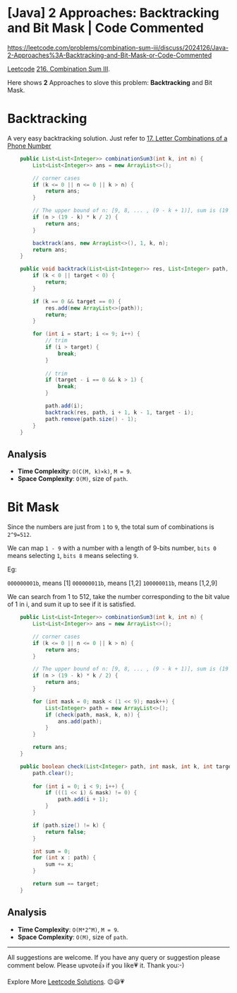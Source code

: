 # [Java] 2 Approaches: Backtracking and Bit Mask | Code Commented 

https://leetcode.com/problems/combination-sum-iii/discuss/2024126/Java-2-Approaches%3A-Backtracking-and-Bit-Mask-or-Code-Commented

[Leetcode](https://leetcode.com/) [216. Combination Sum III](https://leetcode.com/problems/combination-sum-iii/).

Here shows **2** Approaches to slove this problem: **Backtracking** and Bit Mask.

# Backtracking

A very easy backtracking solution. Just refer to [17. Letter Combinations of a Phone Number](https://leetcode.com/problems/letter-combinations-of-a-phone-number/discuss/2021106/Java-4-Approaches%3A-BF-4-Loops-Backtracking-BFS-Queue-with-Image-Explaination)

```java
    public List<List<Integer>> combinationSum3(int k, int n) {
        List<List<Integer>> ans = new ArrayList<>();

        // corner cases
        if (k <= 0 || n <= 0 || k > n) {
            return ans;
        }

        // The upper bound of n: [9, 8, ... , (9 - k + 1)], sum is (19 - k) * k / 2
        if (n > (19 - k) * k / 2) {
            return ans;
        }

        backtrack(ans, new ArrayList<>(), 1, k, n);
        return ans;
    }

    public void backtrack(List<List<Integer>> res, List<Integer> path, int start, int k, int target) {
        if (k < 0 || target < 0) {
            return;
        }

        if (k == 0 && target == 0) {
            res.add(new ArrayList<>(path));
            return;
        }

        for (int i = start; i <= 9; i++) {
            // trim 
            if (i > target) {
                break;
            }
			
            // trim
            if (target - i == 0 && k > 1) {
                break;
            }

            path.add(i);
            backtrack(res, path, i + 1, k - 1, target - i);
            path.remove(path.size() - 1);
        }
    }
```

## Analysis

- **Time Complexity**: `O(C(M, k)×k)`, `M = 9`.
- **Space Complexity**: `O(M)`, size of `path`.


# Bit Mask

Since the numbers are just from `1` to `9`, the total sum of combinations is `2^9=512`.

We can map `1 - 9` with a number with a length of 9-bits number, `bits 0` means selecting `1`, `bits 8` means selecting `9`.

Eg:

`000000001b`, means [1]
`000000011b`, means [1,2]
`100000011b`, means [1,2,9]

We can search from 1 to 512, take the number corresponding to the bit value of 1 in i, and sum it up to see if it is satisfied.

```java
    public List<List<Integer>> combinationSum3(int k, int n) {
        List<List<Integer>> ans = new ArrayList<>();

        // corner cases
        if (k <= 0 || n <= 0 || k > n) {
            return ans;
        }

        // The upper bound of n: [9, 8, ... , (9 - k + 1)], sum is (19 - k) * k / 2
        if (n > (19 - k) * k / 2) {
            return ans;
        }

        for (int mask = 0; mask < (1 << 9); mask++) {
            List<Integer> path = new ArrayList<>();
            if (check(path, mask, k, n)) {
                ans.add(path);
            }
        }

        return ans;
    }

    public boolean check(List<Integer> path, int mask, int k, int target) {
        path.clear();
        
        for (int i = 0; i < 9; i++) {
            if (((1 << i) & mask) != 0) {
                path.add(i + 1);
            }
        }

        if (path.size() != k) {
            return false;
        }

        int sum = 0;
        for (int x : path) {
            sum += x;
        }

        return sum == target;
    }
```

## Analysis

- **Time Complexity**: `O(M*2^M)`, `M = 9`.
- **Space Complexity**: `O(M)`, size of `path`.

------------

All suggestions are welcome. 
If you have any query or suggestion please comment below.
Please upvote👍 if you like💗 it. Thank you:-)

Explore More [Leetcode Solutions](https://leetcode.com/discuss/general-discussion/1868912/My-Leetcode-Solutions-All-In-One). 😉😃💗

